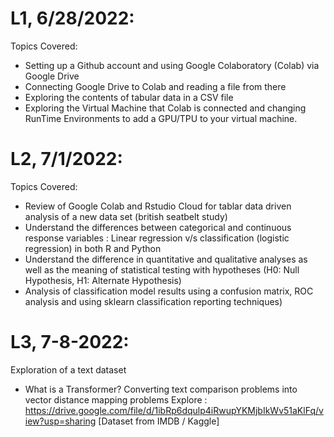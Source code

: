 # L1, 6/28/2022:

Topics Covered:
- Setting up a Github account and using Google Colaboratory (Colab) via Google Drive
- Connecting Google Drive to Colab and reading a file from there
- Exploring the contents of tabular data in a CSV file
- Exploring the Virtual Machine that Colab is connected and changing RunTime Environments to add a GPU/TPU to your virtual machine.


# L2, 7/1/2022:

Topics Covered:
- Review of Google Colab and Rstudio Cloud for tablar data driven analysis of a new data set (british seatbelt study)
- Understand the differences between categorical and continuous response variables : Linear regression v/s classification (logistic regression) in both R and Python
- Understand the difference in quantitative and qualitative analyses as well as the meaning of statistical testing with hypotheses (H0: Null Hypothesis, H1: Alternate Hypothesis)
- Analysis of classification model results using a confusion matrix, ROC analysis and using sklearn classification reporting techniques)

# L3, 7-8-2022:

Exploration of a text dataset
  - What is a Transformer?
Converting text comparison problems into vector distance mapping problems
Explore : https://drive.google.com/file/d/1ibRp6dqulp4iRwupYKMjbIkWv51aKlFq/view?usp=sharing [Dataset from IMDB / Kaggle]
